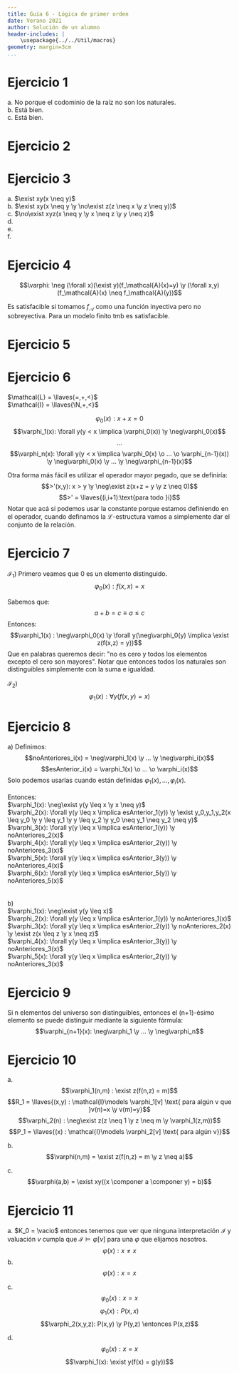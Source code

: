```yaml
---
title: Guía 6 - Lógica de primer orden
date: Verano 2021
author: Solución de un alumno
header-includes: |
    \usepackage{../../Util/macros}
geometry: margin=3cm
...
```


# Ejercicio 1
a. No porque el codominio de la raíz no son los naturales.  
b. Está bien.  
c. Está bien.  

# Ejercicio 2
# Ejercicio 3
a. $\exist xy(x \neq y)$  
b. $\exist xy(x \neq y \y \no\exist z(z \neq x \y z \neq y))$  
c. $\no\exist xyz(x \neq y \y x \neq z \y y \neq z)$  
d.  
e.  
f.

# Ejercicio 4
$$\varphi: \neg (\forall x)(\exist y)(f_\mathcal{A}(x)=y) \y (\forall x,y)(f_\mathcal{A}(x) \neq f_\mathcal{A}(y))$$

Es satisfacible si tomamos $f_\mathcal{A}$ como una función inyectiva pero no sobreyectiva. Para un modelo finito tmb es satisfacible.

# Ejercicio 5

# Ejercicio 6
$\mathcal{L} = \llaves{=,+,<}$  
$\mathcal{I} = \llaves{\N,+,<}$

$$\varphi_0(x): x + x = 0$$
$$\varphi_1(x): \forall y(y < x \implica \varphi_0(x)) \y \neg\varphi_0(x)$$
$$...$$
$$\varphi_n(x): \forall y(y < x \implica \varphi_0(x) \o ... \o \varphi_{n-1}(x)) \y \neg\varphi_0(x) \y ... \y \neg\varphi_{n-1}(x)$$

Otra forma más fácil es utilizar el operador mayor pegado, que se definiría:
$$>'(x,y): x > y \y \neg\exist z(x+z = y \y z \neq 0)$$
$$>' = \llaves{(i,i+1):\text{para todo }i}$$
Notar que acá sí podemos usar la constante porque estamos definiendo en el operador, cuando definamos la $\mathcal{L}$-estructura vamos a simplemente dar el conjunto de la relación.

# Ejercicio 7
$\mathcal{I_1}$) Primero veamos que 0 es un elemento distinguido.   
$$\varphi_0(x) : f(x,x) = x$$  

Sabemos que:
$$a+b=c \equiv a \leq c$$
Entonces:
$$\varphi_1(x) : \neg\varphi_0(x) \y \forall y(\neg\varphi_0(y) \implica \exist z(f(x,z) = y))$$
Que en palabras queremos decir: "no es cero y todos los elementos excepto el cero son mayores". Notar que entonces todos los naturales son distinguibles simplemente con la suma e igualdad. 

$\mathcal{I_2}$)  
$$\varphi_1(x) : \forall y(f(x,y) = x)$$ 

# Ejercicio 8
a) 
Definimos:
$$noAnteriores_i(x) = \neg\varphi_1(x) \y ... \y \neg\varphi_i(x)$$
$$esAnterior_i(x) = \varphi_1(x) \o ... \o \varphi_i(x)$$
Solo podemos usarlas cuando están definidas $\varphi_1(x), ..., \varphi_i(x)$.  
\
Entonces:  
$\varphi_1(x): \neg\exist y(y \leq x \y x \neq y)$  
$\varphi_2(x): \forall y(y \leq x \implica esAnterior_1(y)) \y \exist y_0,y_1,y_2(x \leq y_0 \y y \leq y_1 \y y \leq y_2 \y y_0 \neq y_1 \neq y_2 \neq y)$  
$\varphi_3(x): \forall y(y \leq x \implica esAnterior_1(y)) \y noAnteriores_2(x)$  
$\varphi_4(x): \forall y(y \leq x \implica esAnterior_2(y)) \y noAnteriores_3(x)$  
$\varphi_5(x): \forall y(y \leq x \implica esAnterior_3(y)) \y noAnteriores_4(x)$  
$\varphi_6(x): \forall y(y \leq x \implica esAnterior_5(y)) \y noAnteriores_5(x)$  
\
\
b)  
$\varphi_1(x): \neg\exist y(y \leq x)$  
$\varphi_2(x): \forall y(y \leq x \implica esAnterior_1(y)) \y noAnteriores_1(x)$  
$\varphi_3(x): \forall y(y \leq x \implica esAnterior_2(y)) \y noAnteriores_2(x) \y \exist z(x \leq z \y x \neq z)$  
$\varphi_4(x): \forall y(y \leq x \implica esAnterior_3(y)) \y noAnteriores_3(x)$  
$\varphi_5(x): \forall y(y \leq x \implica esAnterior_2(y)) \y noAnteriores_3(x)$  

# Ejercicio 9
Si n elementos del universo son distinguibles, entonces el (n+1)-ésimo elemento se puede distinguir mediante la siguiente fórmula: 
$$\varphi_{n+1}(x): \neg\varphi_1 \y ... \y \neg\varphi_n$$

# Ejercicio 10
a.
$$\varphi_1(n,m) : \exist z(f(n,z) = m)$$
$$R_1 = \llaves{(x,y) : \mathcal{I}\models \varphi_1[v] \text{ para algún v que }v(n)=x \y v(m)=y}$$
$$\varphi_2(n) : \neg\exist z(z \neq 1 \y z \neq m \y \varphi_1(z,m))$$
$$P_1 = \llaves{(x) : \mathcal{I}\models \varphi_2[v] \text{ para algún v}}$$

b.
$$\varphi(n,m) = \exist z(f(n,z) = m \y z \neq a)$$

c.
$$\varphi(a,b) = \exist xy((x \componer a \componer y) = b)$$

# Ejercicio 11
a. $K_0 = \vacio$ entonces tenemos que ver que ninguna interpretación $\mathcal{I}$ y valuación $v$ cumpla que $\mathcal{I} \models \varphi[v]$ para una $\varphi$ que elijamos nosotros.   
$$\varphi(x): x \neq x$$
b.  
$$\varphi(x): x = x$$

c.  
$$\varphi_0(x): x = x$$
$$\varphi_1(x): P(x,x)$$
$$\varphi_2(x,y,z): P(x,y) \y P(y,z) \entonces P(x,z)$$

d.
$$\varphi_0(x): x = x$$
$$\varphi_1(x): \exist y(f(x) = g(y))$$